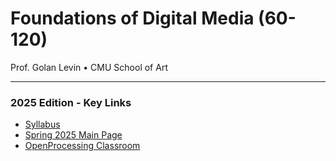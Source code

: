 # Foundations of Digital Media (60-120)

Prof. Golan Levin • CMU School of Art

---

### 2025 Edition - Key Links

* [Syllabus](2025/syllabus/60-120_spring_2025.md)
* [Spring 2025 Main Page](2025/readme.md)
* [OpenProcessing Classroom](https://openprocessing.org/class/95759#/)
